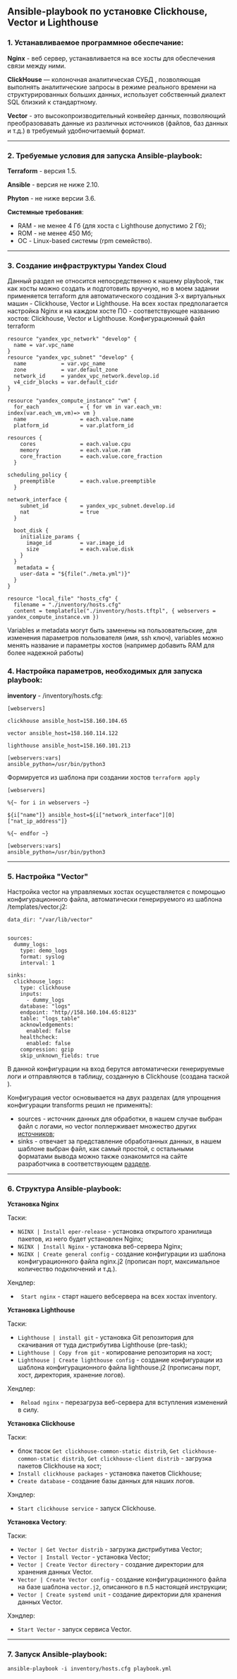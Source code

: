 ## Ansible-playbook по установке Clickhouse, Vector и Lighthouse

### 1. Устанавливаемое программное обеспечание:

**Nginx** - веб сервер, устанавливается на все хосты для обеспечения связи между ними.

**ClickHouse** — колоночная аналитическая СУБД , позволяющая выполнять аналитические запросы в режиме реального времени на структурированных больших данных, использует собственный диалект SQL близкий к стандартному.

**Vector** - это высокопроизводительный конвейер данных, позволяющий преобразовавать данные из различных источников (файлов, баз данных и т.д.) в требуемый удобночитаемый формат.

---

### 2. Требуемые условия для запуска Ansible-playbook:

**Terraform** - версия 1.5.

**Ansible** - версия не ниже 2.10.

**Phyton** - не ниже версии 3.6.

**Системные требования**:
 - RAM - не менее 4 Гб (для хоста c Lighthouse допустимо 2 Гб);
 - ROM - не менее 450 Мб;
 - ОС - Linux-based системы (rpm семейство).
---

### 3. Создание инфраструктуры Yandex Cloud

Данный раздел не относится непосредственно к нашему playbook, так как хосты можно создать и подготовить вручную, но в моем задании применяется terraform для автоматического создания 3-х виртуальных машин - Clickhouse, Vector и Lighthouse. На всех хостах предполагается настройка Nginx и на каждом хосте ПО - соответствующее названию хостов: Clickhouse, Vector и Lighthouse.
Конфигурационный файл terraform
```
resource "yandex_vpc_network" "develop" {
  name = var.vpc_name
}
resource "yandex_vpc_subnet" "develop" {
  name           = var.vpc_name
  zone           = var.default_zone
  network_id     = yandex_vpc_network.develop.id
  v4_cidr_blocks = var.default_cidr
}

resource "yandex_compute_instance" "vm" {
  for_each             = { for vm in var.each_vm: index(var.each_vm,vm)=> vm }
  name                 = each.value.name
  platform_id          = var.platform_id

resources {
    cores              = each.value.cpu
    memory             = each.value.ram
    core_fraction      = each.value.core_fraction
  }

scheduling_policy {
    preemptible        = each.value.preemptible
  }

network_interface {
    subnet_id          = yandex_vpc_subnet.develop.id
    nat                = true
  }

  boot_disk {
    initialize_params {
      image_id         = var.image_id
      size             = each.value.disk
    }
  }
   metadata = {
    user-data = "${file("./meta.yml")}"
  }
}

resource "local_file" "hosts_cfg" {
  filename = "./inventory/hosts.cfg"
  content = templatefile("./inventory/hosts.tftpl", { webservers = yandex_compute_instance.vm })
```
Variables и metadata могут быть заменены на пользовательские, для изменения параметров пользователя (имя, ssh ключ), variables можно менять название и параметры хостов (например добавить RAM для более надежной работы)

### 4. Настройка параметров, необходимых для запуска playbook:

**inventory** - /inventory/hosts.cfg:
```
[webservers]

clickhouse ansible_host=158.160.104.65

vector ansible_host=158.160.114.122

lighthouse ansible_host=158.160.101.213

[webservers:vars]
ansible_python=/usr/bin/python3
```
Формируется из шаблона при создании хостов `terraform apply`
```
[webservers]

%{~ for i in webservers ~}

${i["name"]} ansible_host=${i["network_interface"][0]["nat_ip_address"]}

%{~ endfor ~}

[webservers:vars]
ansible_python=/usr/bin/python3
```



---

### 5. Настройка  "Vector" 

Настройка vector на управляемых хостах осуществляется с помрощью конфигурационного файла, автоматически генерируемого из шаблона /templates/vector.j2:
```
data_dir: "/var/lib/vector"


sources:
  dummy_logs:
    type: demo_logs
    format: syslog
    interval: 1

sinks:
  clickhouse_logs:
    type: clickhouse
    inputs:
      - dummy_logs
    database: "logs"
    endpoint: "http//158.160.104.65:8123"
    table: "logs_table"
    acknowledgements:
      enabled: false
    healthcheck:
      enabled: false
    compression: gzip
    skip_unknown_fields: true
```
В данной конфигурации на вход берутся автоматически генерируемые логи и отправляются в таблицу, созданную в Clickhouse (создана таской ). 

Конфигурация vector основывается на двух разделах (для упрощения конфигурации transforms решил не применять):
- sources - источник данных для обработки, в нашем случае выбран файл с логами, но vector поллерживает множество других [источников](https://vector.dev/components/);
- sinks - отвечает за представление обработанных данных, в нашем шаблоне выбран файл, как самый простой, с остальными форматами вывода можно также ознакомится на сайте разработчика в соответствующем [разделе](https://vector.dev/docs/reference/configuration/sinks/).

---

### 6. Структура Ansible-playbook:

**Установка Nginx**

Таски:
- `NGINX | Install eper-release` - установка открытого хранилища пакетов, из него будет установлен Nginx;
- `NGINX | Install Nginx` - установка веб-сервера Nginx;
- `NGINX | Create general config` - создание конфигурации из шаблона конфигурационного файла nginx.j2 (прописан порт, максимальное количество подключений и т.д.).

Хендлер:
- ` Start nginx` - старт нашего вебсервера на всех хостах inventory.

**Установка Lighthouse**

Таски:
- `Lighthouse | install git` - установка Git репозитория для скачивания от туда дистрибутива Lighthouse (pre-task);
- `Lighthouse | Copy from git` - копирование репозитория на хост;
- `Lighthouse | Create lighthouse config` - создание конфигурации из шаблона конфигурационного файла lighthouse.j2 (прописаны порт, хост, директория, хранение логов).

Хендлер:
- ` Reload nginx` - перезагруза веб-сервера для вступления изменений в силу.


**Установка Clickhouse**

Таски:
- блок тасок `Get clickhouse-common-static distrib`, `Get clickhouse-common-static distrib`, `Get clickhouse-client distrib` - загрузка пакетов Clickhouse на  хост;
- `Install clickhouse packages` - установка пакетов Clickhouse;
- `Create database` - создание базы данных для наших логов.

Хэндлер:
-  `Start clickhouse service` - запуск Clickhouse.


**Установка Vectory**:

Таски:
- `Vector | Get Vector distrib` - загрузка дистрибутива  Vector;
- `Vector | Install Vector` - установка Vector;
- `Vector | Create Vector directory` - создание директории для хранения данных Vector.
- `Vector | Create Vector config` - создание конфигурационного файла на базе шаблона `vector.j2`, описанного в п.5 настоящей инструкции;
- `Vector | Create systemd unit` - создание директории для хранения данных Vector.

Хэндлер:
- `Start Vector` - запуск сервиса Vector.

---

### 7. Запуск Ansible-playbook:
```
ansible-playbook -i inventory/hosts.cfg playbook.yml
```

